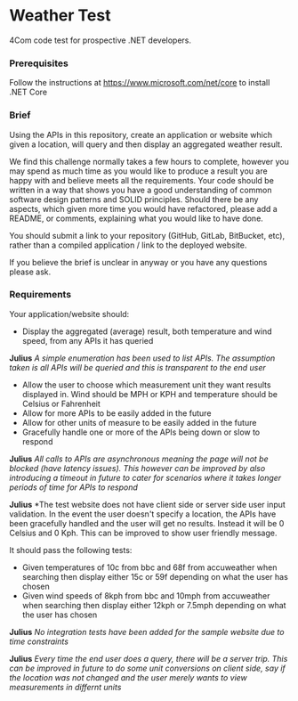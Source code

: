 # Weather Test

4Com code test for prospective .NET developers.

### Prerequisites

Follow the instructions at https://www.microsoft.com/net/core to install .NET Core

### Brief

Using the APIs in this repository, create an application or website which given a location, will query and then display an aggregated weather result.

We find this challenge normally takes a few hours to complete, however you may spend as much time as you would like to produce a result you are happy with and believe meets all the requirements.
Your code should be written in a way that shows you have a good understanding of common software design patterns and SOLID principles.
Should there be any aspects, which given more time you would have refactored, please add a README, or comments, explaining what you would like to have done.

You should submit a link to your repository (GitHub, GitLab, BitBucket, etc), rather than a compiled application / link to the deployed website.

If you believe the brief is unclear in anyway or you have any questions please ask. 

### Requirements

Your application/website should:
* Display the aggregated (average) result, both temperature and wind speed, from any APIs it has queried

**Julius** *A simple enumeration has been used to list APIs. The assumption taken is all APIs will be queried and this is transparent to the end user*
* Allow the user to choose which measurement unit they want results displayed in. Wind should be MPH or KPH and temperature should be Celsius or Fahrenheit
* Allow for more APIs to be easily added in the future
* Allow for other units of measure to be easily added in the future
* Gracefully handle one or more of the APIs being down or slow to respond

**Julius** *All calls to APIs are asynchronous meaning the page will not be blocked (have latency issues). This however can be improved by also introducing a timeout in future to cater for scenarios where it takes longer periods of time for APIs to respond*

**Julius** *The test website does not have client side or server side user input validation. In the event the user doesn't specify a location, the APIs have been gracefully handled and the user will get no results. Instead it will be 0 Celsius and 0 Kph. This can be improved to show user friendly message.



It should pass the following tests:
*	Given temperatures of 10c from bbc and 68f from accuweather when searching then display either 15c or 59f depending on what the user has chosen
*	Given wind speeds of 8kph from bbc and 10mph from accuweather when searching then display either 12kph or 7.5mph depending on what the user has chosen

**Julius** *No integration tests have been added for the sample website due to time constraints*

**Julius** *Every time the end user does a query, there will be a server trip. This can be improved in future to do some unit conversions on client side, say if the location was not changed and the user merely wants to view measurements in differnt units*
